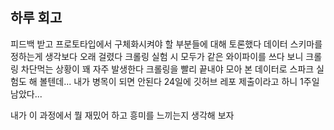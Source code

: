 ## 하루 회고
피드백 받고 프로토타입에서 구체화시켜야 할 부분들에 대해 토론했다
데이터 스키마를 정하는게 생각보다 오래 걸렸다
크롤링 실험 시 모두가 같은 와이파이를 쓰다 보니 크롤링 차단먹는 상황이 꽤 자주 발생한다
크롤링을 빨리 끝내야 모아 본 데이터로 스파크 실험도 해 볼텐데...
내가 병목이 되면 안된다 
24일에 깃허브 레포 제출이라고 하니 1주일 남았다...

내가 이 과정에서 뭘 재밌어 하고 흥미를 느끼는지 생각해 보자
